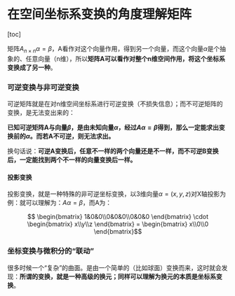 # 在空间坐标系变换的角度理解矩阵



[toc]

矩阵$A_{n\times n}\alpha=\beta$，A看作对这个向量作用，得到另一个向量，而这个向量$\alpha$是个抽象的、任意向量（n维），所以**矩阵A可以看作对整个n维空间作用，将这个坐标系变换成了另一种**。



### 可逆变换与非可逆变换

可逆矩阵就是在对n维空间坐标系进行可逆变换（不损失信息）；而不可逆矩阵的变换，是无法变出来的：

**已知可逆矩阵A与向量$\beta$，是由未知向量$\alpha$，经过$A\alpha=\beta$得到，那么一定能求出变换前的$\alpha$。而若A不可逆，则无法求出。**

换句话说：**可逆A变换后，任意不一样的两个向量还是不一样，而不可逆B变换后，一定能找到两个不一样的向量变换后一样。**



#### 投影变换

投影变换，就是一种特殊的非可逆坐标变换，以3维向量$\alpha =(x,y,z)$对X轴投影为例：就可以理解为：$A\alpha=\beta$，而A为：

$$ \begin{bmatrix} 1&0&0\\0&0&0\\0&0&0 \end{bmatrix} \cdot \begin{bmatrix} x\\y\\z \end{bmatrix} = \begin{bmatrix} x\\0\\0 \end{bmatrix}$$ 



### 坐标变换与微积分的“联动”

很多时候一个“复杂”的曲面。是由一个简单的（比如球面）变换而来，这时就会发现：**所谓的变换，就是一种高级的换元；同样可以理解为换元的本质是坐标系变换**。

